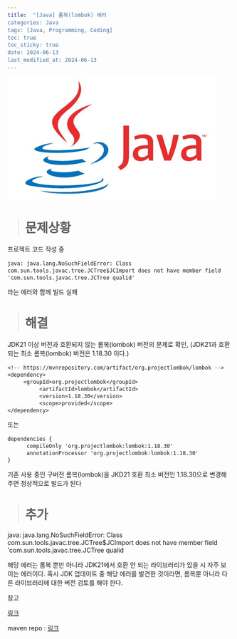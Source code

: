 ```yaml
---
title:  "[Java] 롬복(lombok) 에러 
categories: Java
tags: [Java, Programming, Coding]
toc: true
toc_sticky: true
date: 2024-06-13
last_modified_at: 2024-06-13
---
```


![java.png](/assets/images/java.png)

> # 문제상황

프로젝트 코드 작성 중

~~~
java: java.lang.NoSuchFieldError: Class com.sun.tools.javac.tree.JCTree$JCImport does not have member field 'com.sun.tools.javac.tree.JCTree qualid'
~~~

라는 에러와 함께 빌드 실패

> # 해결

JDK21 이상 버전과 호환되지 않는 롬복(lombok) 버전의 문제로 확인, (JDK21과 호환되는 최소 롬복(lombok) 버전은 1.18.30 이다.)

~~~
<!-- https://mvnrepository.com/artifact/org.projectlombok/lombok -->
<dependency>
     <groupId>org.projectlombok</groupId>
          <artifactId>lombok</artifactId>
          <version>1.18.30</version>
          <scope>provided</scope>
</dependency>
~~~

또는

~~~
dependencies {
      compileOnly 'org.projectlombok:lombok:1.18.30'
      annotationProcessor 'org.projectlombok:lombok:1.18.30'
}
~~~

기존 사용 중인 구버전 롬복(lombok)을 JKD21 호환 최소 버전인 1.18.30으로 변경해 주면 정상적으로 빌드가 된다

> # 추가

java: java.lang.NoSuchFieldError: Class com.sun.tools.javac.tree.JCTree$JCImport does not have member field 'com.sun.tools.javac.tree.JCTree qualid

해당 에러는 롬복 뿐만 아니라 JDK21에서 호환 안 되는 라이브러리가 있을 시 자주 보이는 에러이다. 혹시 JDK 업데이트 중 해당 에러를 발견한 것이라면, 롬복뿐 아니라 다른 라이브러리에 대한 버전 검토를 해야 한다.

참고

[링크](https://stackoverflow.com/questions/77171270/compilation-error-after-upgrading-to-jdk-21-nosuchfielderror-jcimport-does-n)


maven repo : [링크](https://mvnrepository.com/artifact/org.projectlombok/lombok/1.18.30)
